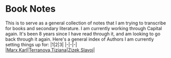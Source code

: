 # Book Notes

This is to serve as a general collection of notes that I am trying to transcribe for books and secondary literature.
I am currently working through Capital again. It's been 8 years since I have read through it, and am looking to go back through it again.
Here's a general index of Authors I am currently setting things up for:
|1|2|3|
|-|-|-|
|[Marx,Karl](./Marx,Karl/Index.md)|[Terranova,Tiziana](./Terranova,Tiziana/Index.md)|[Zizek,Slavoj](./Zizek,Slavoj/Index.md)|